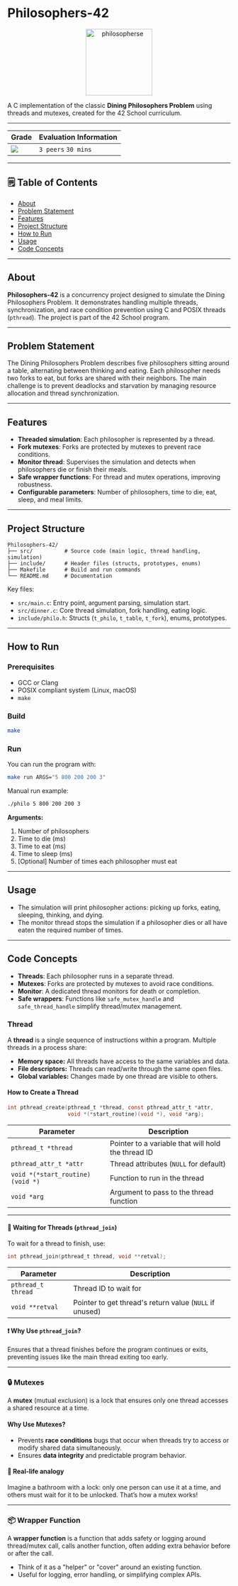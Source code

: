 # Philosophers-42
<div align="center">
<img width="150" height="150" alt="philosopherse" src="https://github.com/user-attachments/assets/3c7273e7-6156-4c0f-8948-6a39397b1294" />
</div>

A C implementation of the classic **Dining Philosophers Problem** using threads and mutexes, created for the 42 School curriculum.

---

<div align="center">
  
| Grade                                                             | Evaluation Information           |
| :---------------------------------------------------------------- | :------------------------------- |
| <img src="https://img.shields.io/badge/100%20%2F%20100%20%E2%98%85-sucess"/>  | `3 peers` `30 mins`  |
</div>

---

## 🗒️ Table of Contents

- [About](#about)
- [Problem Statement](#problem-statement)
- [Features](#features)
- [Project Structure](#project-structure)
- [How to Run](#how-to-run)
- [Usage](#usage)
- [Code Concepts](#code-concepts)

---

## About

**Philosophers-42** is a concurrency project designed to simulate the Dining Philosophers Problem. It demonstrates handling multiple threads, synchronization, and race condition prevention using C and POSIX threads (`pthread`). The project is part of the 42 School program.

---

## Problem Statement

The Dining Philosophers Problem describes five philosophers sitting around a table, alternating between thinking and eating. Each philosopher needs two forks to eat, but forks are shared with their neighbors. The main challenge is to prevent deadlocks and starvation by managing resource allocation and thread synchronization.

---

## Features

- **Threaded simulation**: Each philosopher is represented by a thread.
- **Fork mutexes**: Forks are protected by mutexes to prevent race conditions.
- **Monitor thread**: Supervises the simulation and detects when philosophers die or finish their meals.
- **Safe wrapper functions**: For thread and mutex operations, improving robustness.
- **Configurable parameters**: Number of philosophers, time to die, eat, sleep, and meal limits.

---

## Project Structure

```
Philosophers-42/
├── src/          # Source code (main logic, thread handling, simulation)
├── include/      # Header files (structs, prototypes, enums)
├── Makefile      # Build and run commands
└── README.md     # Documentation
```

Key files:
- `src/main.c`: Entry point, argument parsing, simulation start.
- `src/dinner.c`: Core thread simulation, fork handling, eating logic.
- `include/philo.h`: Structs (`t_philo`, `t_table`, `t_fork`), enums, prototypes.

---

## How to Run

### Prerequisites

- GCC or Clang
- POSIX compliant system (Linux, macOS)
- `make`

### Build

```bash
make
```

### Run

You can run the program with:

```bash
make run ARGS="5 800 200 200 3"
```

Manual run example:
```bash
./philo 5 800 200 200 3
```
**Arguments:**
1. Number of philosophers
2. Time to die (ms)
3. Time to eat (ms)
4. Time to sleep (ms)
5. [Optional] Number of times each philosopher must eat

---

## Usage

- The simulation will print philosopher actions: picking up forks, eating, sleeping, thinking, and dying.
- The monitor thread stops the simulation if a philosopher dies or all have eaten the required number of times.

---

## Code Concepts

- **Threads**: Each philosopher runs in a separate thread.
- **Mutexes**: Forks are protected by mutexes to avoid race conditions.
- **Monitor**: A dedicated thread monitors for death or completion.
- **Safe wrappers**: Functions like `safe_mutex_handle` and `safe_thread_handle` simplify thread/mutex management.

### Thread

A **thread** is a single sequence of instructions within a program. Multiple threads in a process share:

- **Memory space:** All threads have access to the same variables and data.
- **File descriptors:** Threads can read/write through the same open files.
- **Global variables:** Changes made by one thread are visible to others.


#### How to Create a Thread

```c
int pthread_create(pthread_t *thread, const pthread_attr_t *attr,
                   void *(*start_routine)(void *), void *arg);
```

| Parameter                     | Description                                         |
|-------------------------------|-----------------------------------------------------|
| `pthread_t *thread`           | Pointer to a variable that will hold the thread ID  |
| `pthread_attr_t *attr`        | Thread attributes (`NULL` for default)              |
| `void *(*start_routine)(void *)` | Function to run in the thread                    |
| `void *arg`                   | Argument to pass to the thread function             |

---

#### 🔧 Waiting for Threads (`pthread_join`)

To wait for a thread to finish, use:

```c
int pthread_join(pthread_t thread, void **retval);
```

| Parameter            | Description                                              |
|----------------------|---------------------------------------------------------|
| `pthread_t thread`   | Thread ID to wait for                                   |
| `void **retval`      | Pointer to get thread's return value (`NULL` if unused) |

#### ❗ Why Use `pthread_join`?

Ensures that a thread finishes before the program continues or exits, preventing issues like the main thread exiting too early.

---

### 🔒 Mutexes

A **mutex** (mutual exclusion) is a lock that ensures only one thread accesses a shared resource at a time.

#### Why Use Mutexes?

- Prevents **race conditions** bugs that occur when threads try to access or modify shared data simultaneously.
- Ensures **data integrity** and predictable program behavior.

#### 🧠 Real-life analogy

Imagine a bathroom with a lock: only one person can use it at a time, and others must wait for it to be unlocked. That’s how a mutex works!

---

### 📦 Wrapper Function

A **wrapper function** is a function that  adds safety or logging around thread/mutex call, calls another function, often adding extra behavior before or after the call.

- Think of it as a "helper" or "cover" around an existing function.
- Useful for logging, error handling, or simplifying complex APIs.
